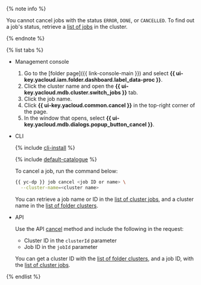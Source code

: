 {% note info %}

You cannot cancel jobs with the status `ERROR`, `DONE`, or `CANCELLED`. To find out a job's status, retrieve a [list of jobs](#list) in the cluster.

{% endnote %}

{% list tabs %}

- Management console

   1. Go to the [folder page]({{ link-console-main }}) and select **{{ ui-key.yacloud.iam.folder.dashboard.label_data-proc }}**.
   1. Click the cluster name and open the **{{ ui-key.yacloud.mdb.cluster.switch_jobs }}** tab.
   1. Click the job name.
   1. Click **{{ ui-key.yacloud.common.cancel }}** in the top-right corner of the page.
   1. In the window that opens, select **{{ ui-key.yacloud.mdb.dialogs.popup_button_cancel }}**.

- CLI

   {% include [cli-install](../cli-install.md) %}

   {% include [default-catalogue](../default-catalogue.md) %}

   To cancel a job, run the command below:

   ```bash
   {{ yc-dp }} job cancel <job ID or name> \
     --cluster-name=<cluster name>
   ```

   You can retrieve a job name or ID in the [list of cluster jobs](#list), and a cluster name in the [list of folder clusters](../../data-proc/operations/cluster-list.md#list).

- API

   Use the API [cancel](../../data-proc/api-ref/Job/cancel) method and include the following in the request:
   * Cluster ID in the `clusterId` parameter
   * Job ID in the `jobId` parameter

   You can get a cluster ID with the [list of folder clusters](../../data-proc/operations/cluster-list.md#list), and a job ID, with the [list of cluster jobs](#list).

{% endlist %}